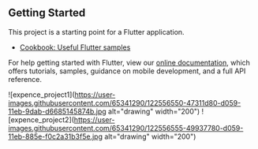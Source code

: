 ## Getting Started

This project is a starting point for a Flutter application.

- [Cookbook: Useful Flutter samples](https://flutter.dev/docs/cookbook)

For help getting started with Flutter, view our
[online documentation](https://flutter.dev/docs), which offers tutorials,
samples, guidance on mobile development, and a full API reference.

![expence_project1](https://user-images.githubusercontent.com/65341290/122556550-47311d80-d059-11eb-9dab-d6685145874b.jpg alt="drawing" width="200")
![expence_project2](https://user-images.githubusercontent.com/65341290/122556555-49937780-d059-11eb-885e-f0c2a31b3f5e.jpg alt="drawing" width="200")

